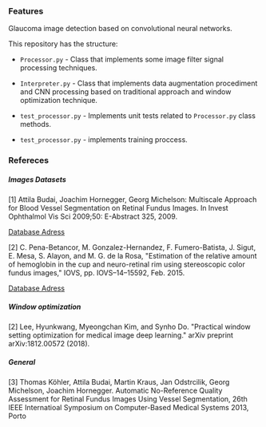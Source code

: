 ### Features

Glaucoma image detection based on convolutional neural networks.

This repository has the structure:

- `Processor.py` - Class that implements some image filter signal processing techniques.

- `Interpreter.py` - Class that implements data augmentation procediment and CNN processing based on traditional approach and window optimization technique. 

- `test_processor.py` - Implements unit tests related to `Processor.py` class methods.

- `test_processor.py` - implements training proccess.


### Refereces

##### Images Datasets

[1] Attila Budai, Joachim Hornegger, Georg Michelson: Multiscale Approach for Blood Vessel Segmentation on Retinal Fundus Images. In Invest Ophthalmol Vis Sci 2009;50: E-Abstract 325, 2009.

[Database Adress](https://www5.cs.fau.de/research/data/fundus-images/)


[2] C. Pena-Betancor, M. Gonzalez-Hernandez, F. Fumero-Batista, J. Sigut, E. Mesa, S. Alayon, and M. G. de la Rosa,
"Estimation of the relative amount of hemoglobin in the cup and neuro-retinal rim using stereoscopic color fundus images," IOVS, pp. IOVS–14–15592, Feb. 2015.

[Database Adress](http://medimrg.webs.ull.es/research/retinal-imaging/rim-one/)


##### Window optimization

[2] Lee, Hyunkwang, Myeongchan Kim, and Synho Do. "Practical window setting optimization for medical image deep learning." arXiv preprint arXiv:1812.00572 (2018).

##### General

[3] Thomas Köhler, Attila Budai, Martin Kraus, Jan Odstrcilik, Georg Michelson, Joachim Hornegger. Automatic No-Reference Quality Assessment for Retinal Fundus Images Using Vessel Segmentation, 26th IEEE Internatioal Symposium on Computer-Based Medical Systems 2013, Porto

